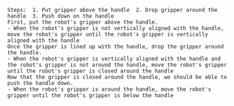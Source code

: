 
    Steps:  1. Put gripper above the handle  2. Drop gripper around the handle  3. Push down on the handle
    First, put the robot's gripper above the handle.
    - When the robot's gripper is not vertically aligned with the handle, move the robot's gripper until the robot's gripper is vertically aligned with the handle
    Once the gripper is lined up with the handle, drop the gripper around the handle.
    - When the robot's gripper is vertically aligned with the handle and the robot's gripper is not around the handle, move the robot's gripper until the robot's gripper is closed around the handle
    Now that the gripper is closed around the handle, we should be able to push the handle down.
    - When the robot's gripper is around the handle, move the robot's gripper until the robot's gripper is below the handle